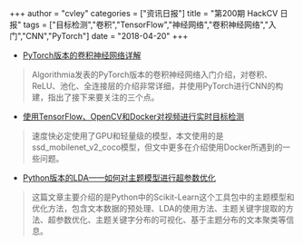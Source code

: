 +++
author = "cvley"
categories = ["资讯日报"]
title = "第200期 HackCV 日报"
tags = ["目标检测","卷积","TensorFlow","神经网络","卷积神经网络","入门","CNN","PyTorch"]
date = "2018-04-20"
+++

- [PyTorch版本的卷积神经网络详解](https://blog.algorithmia.com/convolutional-neural-nets-in-pytorch/?from=hackcv&hmsr=hackcv.com&utm_medium=hackcv.com&utm_source=hackcv.com)

> Algorithmia发表的PyTorch版本的卷积神经网络入门介绍，对卷积、ReLU、池化、全连接层的介绍非常详细，并使用PyTorch进行CNN的构建，指出了接下来要关注的三个点。

- [使用TensorFlow、OpenCV和Docker对视频进行实时目标检测](https://towardsdatascience.com/real-time-and-video-processing-object-detection-using-tensorflow-opencv-and-docker-2be1694726e5?from=hackcv&hmsr=hackcv.com&utm_medium=hackcv.com&utm_source=hackcv.com)

> 速度快必定使用了GPU和轻量级的模型，本文使用的是ssd_mobilenet_v2_coco模型，但文中更多在介绍使用Docker所遇到的一些问题。

- [Python版本的LDA——如何对主题模型进行超参数优化](https://www.machinelearningplus.com/nlp/topic-modeling-python-sklearn-examples/?from=hackcv&hmsr=hackcv.com&utm_medium=hackcv.com&utm_source=hackcv.com)

> 这篇文章主要介绍的是Python中的Scikit-Learn这个工具包中的主题模型和优化方法，包含文本数据的预处理、LDA的使用方法、主题关键字提取的方法、超参数优化、主题关键字分布的可视化、基于主题分布的文本聚类等信息。


